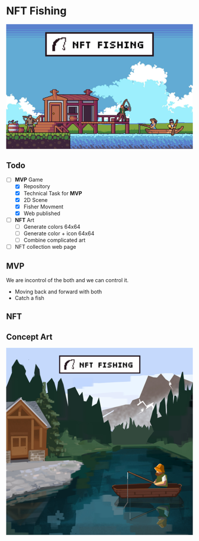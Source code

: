 # NFT Fishing 
![Game thumbnail](res/thumbnail.jpg)

## Todo

- [ ] **MVP** Game
	- [x] Repository
	- [x] Technical Task for **MVP**
	- [x] 2D Scene
	- [x] Fisher Movment
	- [x] Web published
- [ ] **NFT** Art
    - [ ] Generate colors 64x64
    - [ ] Generate color + icon 64x64
    - [ ] Combine complicated art
	
- [ ] NFT collection web page

## MVP 

We are incontrol of the both and we can control it. 

- Moving back and forward with both
- Catch a fish

## NFT 

## Concept Art

![Game thumbnail](res/conceptArt.jpg)


